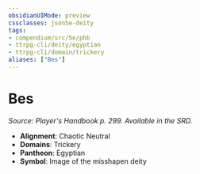 ```yaml
---
obsidianUIMode: preview
cssclasses: json5e-deity
tags:
- compendium/src/5e/phb
- ttrpg-cli/deity/egyptian
- ttrpg-cli/domain/trickery
aliases: ["Bes"]
---
```

# Bes
*Source: Player's Handbook p. 299. Available in the SRD.* 

- **Alignment**: Chaotic Neutral
- **Domains**: Trickery
- **Pantheon**: Egyptian
- **Symbol**: Image of the misshapen deity
